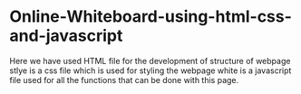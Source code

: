 # Online-Whiteboard-using-html-css-and-javascript
Here we have used HTML file for the development of structure of webpage
stlye is a css file which is used for styling the webpage
white is a javascript file used for all the functions that can be done with this page.
